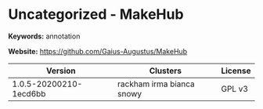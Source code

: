 # Uncategorized - MakeHub



**Keywords:** annotation

**Website:** <https://github.com/Gaius-Augustus/MakeHub>

| Version | Clusters | License |
| ------- | -------- | ------- |
| 1.0.5-20200210-1ecd6bb | rackham irma bianca snowy | GPL v3 |
